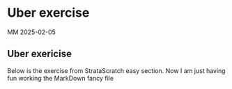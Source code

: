 Uber exercise
================
MM
2025-02-05

## Uber exericise

Below is the exercise from StrataScratch easy section. Now I am just
having fun working the MarkDown fancy file
